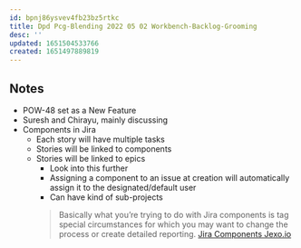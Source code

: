 ```yaml
---
id: bpnj86ysvev4fb23bz5rtkc
title: Dpd Pcg-Blending 2022 05 02 Workbench-Backlog-Grooming
desc: ''
updated: 1651504533766
created: 1651497889819
---
```


## Notes
- POW-48 set as a New Feature
- Suresh and Chirayu, mainly discussing 
- Components in Jira
  - Each story will have multiple tasks
  - Stories will be linked to components
  - Stories will be linked to epics
    - Look into this further
    - Assigning a component to an issue at creation will automatically assign it to the designated/default user
    - Can have kind of sub-projects
    > Basically what you’re trying to do with Jira components is tag special circumstances for which you may want to change the process or create detailed reporting.
    [Jira Components Jexo.io](https://jexo.io/blog/101-guide-to-jira-components/)